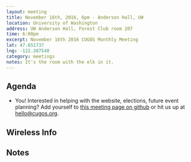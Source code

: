 ```yaml
---
layout: meeting
title: November 16th, 2016, 6pm - Anderson Hall, UW
location: University of Washington
address: UW Anderson Hall, Forest Club room 207
time: 6:00pm
excerpt: November 16th 2016 CUGOS Monthly Meeting
lat: 47.651737
lng: -122.307540
category: meetings
notes: It's the room with the elk in it.
---
```


## Agenda

- You! Interested in helping with the website, elections, future event planning? Add yourself to [this meeting page on github](https://github.com/cugos/cugos.github.com/edit/master/meetings/_posts/2016-10-19-cugos_monthly.markdown) or hit us up at <hello@cugos.org>.

## Wireless Info

## Notes
